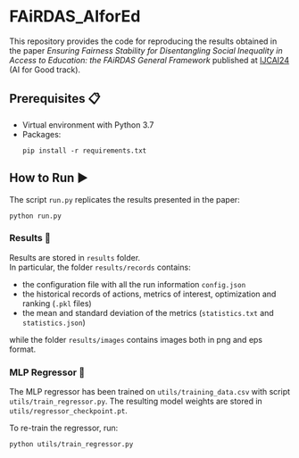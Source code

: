 # FAiRDAS_AIforEd

This repository provides the code for reproducing the results obtained in the paper 
*Ensuring Fairness Stability for Disentangling Social Inequality in Access to Education: the FAiRDAS General Framework* 
published at [IJCAI24](https://ijcai24.org/) (AI for Good track).

## Prerequisites :clipboard:

* Virtual environment with Python 3.7
* Packages:
  ```
  pip install -r requirements.txt
  ```
  
## How to Run  :arrow_forward:
The script `run.py` replicates the results presented in the paper:

  ```
  python run.py 
  ```

### Results :pencil: 
Results are stored in `results` folder.\
In particular, the folder `results/records` contains:
* the configuration file with all the run information `config.json`
* the historical records of actions, metrics of interest, optimization and ranking (`.pkl` files)
* the mean and standard deviation of the metrics (`statistics.txt` and `statistics.json`) 

while the folder `results/images` contains images both in png and eps format.


### MLP Regressor :wrench:
The MLP regressor has been trained on `utils/training_data.csv` with script  `utils/train_regressor.py`.
The resulting model weights are stored in `utils/regressor_checkpoint.pt`.

To re-train the regressor, run: 
  ```
  python utils/train_regressor.py
  ```

